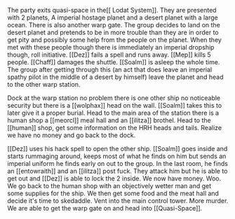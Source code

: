 The party exits quasi-space in the[[ Lodat System]]. They are presented with 2 planets, A imperial hostage planet and a desert planet with a large ocean. There is also another warp gate. The group decides to land on the desert planet and pretends to be in more trouble than they are in order to get pity and possibly some help from the people on the planet. When they met with these people though there is immediately an imperial dropship though, roll initiative. [[Dez]] fails a spell and runs away. [[Mep]] kills 5 people. [[Chaff]] damages the shuttle. [[Soalm]] is asleep the whole time.  The group after getting through this (an act that does leave an imperial spathy pilot in the middle of a desert by himself) leave the planet and head to the other warp station. 

Dock at the warp station no problem there is one other ship no noticeable security but there is a [[wolphax]] head on the wall. [[Soalm]] takes this to later give it a proper burial. Head to the main area of the station there is a human shop a [[meorcl]] meal hall and an [[ilitza]] brothel. Head to the [[human]] shop, get some information on the HRH heads and tails. Realize we have no money and go back to the dock. 

[[Dez]] uses his hack spell to open the other ship. [[Soalm]] goes inside and starts rummaging around, keeps most of what he finds on him but sends an imperial uniform he finds early on out to the group. In the last room, he finds an [[entowraith]] and an [[ilitza]] post fuck. They attack him but he is able to get out and [[Dez]] is able to lock the 2 inside. We now have money. Woo. We go back to the human shop with an objectively wetter man and get some supplies for the ship. We then get some food and the meat hall and decide it's time to skedaddle. Vent into the main control tower. More murder. We are able to get the warp gate on and head into [[Quasi-Space]].